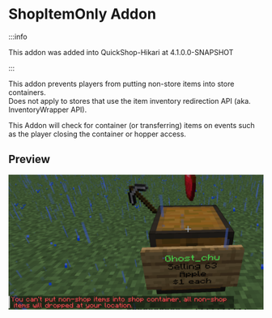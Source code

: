 # ShopItemOnly Addon

:::info

This addon was added into QuickShop-Hikari at 4.1.0.0-SNAPSHOT

:::

This addon prevents players from putting non-store items into store containers.  
Does not apply to stores that use the item inventory redirection API (aka. InventoryWrapper API).

This Addon will check for container (or transferring) items on events such as the player closing the container or hopper access.

## Preview

![shop-item-only](img/shopitemonly.png)